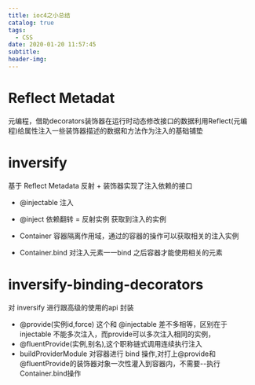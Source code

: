 ```yaml
---
title: ioc4之小总结
catalog: true
tags:
  - CSS
date: 2020-01-20 11:57:45
subtitle:
header-img:
---
```

# Reflect Metadat
元编程，借助decorators装饰器在运行时动态修改接口的数据利用Reflect(元编程)给属性注入一些装饰器描述的数据和方法作为注入的基础铺垫

# inversify
基于 Reflect Metadata 反射 + 装饰器实现了注入依赖的接口

- @injectable 注入
- @inject 依赖翻转 = 反射实例 获取到注入的实例

- Container 容器隔离作用域，通过的容器的操作可以获取相关的注入实例

- Container.bind 对注入元素一一bind 之后容器才能使用相关的元素

# inversify-binding-decorators
对 inversify 进行跟高级的使用的api 封装

- @provide(实例id,force) 这个和 @injectable 差不多相等，区别在于 injectable 不能多次注入，而provide可以多次注入相同的实例，
- @fluentProvide(实例,别名),这个职称链式调用连续执行注入
- buildProviderModule 对容器进行 bind 操作,对打上@provide和@fluentProvide的装饰器对象一次性灌入到容器内，不需要--执行Container.bind操作

